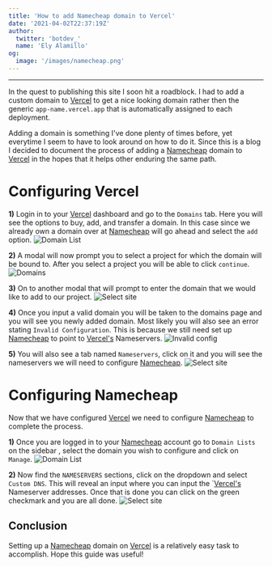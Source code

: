 ```yaml
---
title: 'How to add Namecheap domain to Vercel'
date: '2021-04-02T22:37:19Z'
author:
  twitter: 'botdev_'
  name: 'Ely Alamillo'
og:
  image: '/images/namecheap.png'
---
```


---

In the quest to publishing this site I soon hit a roadblock. I had to add a custom domain to [Vercel](https://vercel.com/) to get a nice looking domain rather then the generic `app-name.vercel.app` that is automatically assigned to each deployment.

Adding a domain is something I've done plenty of times before, yet everytime I seem to have to look around on how to do it. Since this is a blog I decided to document the process of adding a [Namecheap](https://namecheap.com/) domain to [Vercel](https://vercel.com/) in the hopes that it helps other enduring the same path.

# Configuring Vercel

**1)** Login in to your [Vercel](https://vercel.com/) dashboard and go to the `Domains` tab. Here you will see the options to buy, add, and transfer a domain. In this case since we already own a domain over at [Namecheap](https://namecheap.com/) will go ahead and select the `add` option.
![Domain List](/images/domains.png)

**2)** A modal will now prompt you to select a project for which the domain will be bound to. After you select a project you will be able to click `continue`.
![Domains](/images/select-site.png)

**3)** On to another modal that will prompt to enter the domain that we would like to add to our project.
![Select site](/images/select-site.png)

**4)** Once you input a valid domain you will be taken to the domains page and you will see you newly added domain. Most likely you will also see an error stating `Invalid Configuration`. This is because we still need set up [Namecheap](https://namecheap.com/) to point to [Vercel's](https://vercel.com/) Nameservers.
![Invalid config](/images/invalid-config.png)

**5)** You will also see a tab named `Nameservers`, click on it and you will see the nameservers we will need to configure [Namecheap](https://namecheap.com/).
![Select site](/images/nameservers.png)

# Configuring Namecheap

Now that we have configured [Vercel](https://vercel.com/) we need to configure [Namecheap](https://namecheap.com/) to complete the process.

**1)** Once you are logged in to your [Namecheap](https://namecheap.com/) account go to `Domain Lists` on the sidebar , select the domain you wish to configure and click on `Manage`.
![Domain List](/images/domain-list.png)

**2)** Now find the `NAMESERVERS` sections, click on the dropdown and select `Custom DNS`. This will reveal an input where you can input the `[Vercel's](https://vercel.com/) Nameserver addresses. Once that is done you can click on the green checkmark and you are all done.
![Select site](/images/nc-ns-config.png)

## Conclusion

Setting up a [Namecheap](https://namecheap.com/) domain on [Vercel](https://vercel.com/) is a relatively easy task to accomplish. Hope this guide was useful!